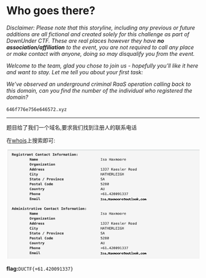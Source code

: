 # Who goes there?

*Disclaimer: Please note that this storyline, including any previous or future additions are all fictional and created solely for this challenge as part of DownUnder CTF. These are real places however they have **no association/affiliation** to the event, you are not required to call any place or make contact with anyone, doing so may disqualify you from the event.*

*Welcome to the team, glad you chose to join us - hopefully you’ll like it here and want to stay. Let me tell you about your first task:*

*We’ve observed an underground criminal RaaS operation calling back to this domain, can you find the number of the individual who registered the domain?*

`646f776e756e646572.xyz`

---

题目给了我们一个域名,要求我们找到注册人的联系电话

在[whois](https://who.is/whois/646f776e756e646572.xyz)上搜索即可:

![Whois](assets/whois.png)

**flag:**`DUCTF{+61.420091337}`
